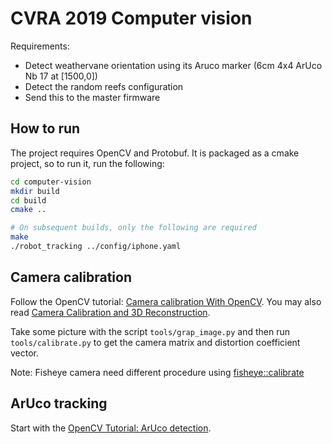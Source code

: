 # CVRA 2019 Computer vision


Requirements:

- Detect weathervane orientation using its Aruco marker (6cm 4x4 ArUco Nb 17 at [1500,0])
- Detect the random reefs configuration
- Send this to the master firmware

## How to run

The project requires OpenCV and Protobuf.
It is packaged as a cmake project, so to run it, run the following:

```sh
cd computer-vision
mkdir build
cd build
cmake ..

# On subsequent builds, only the following are required
make
./robot_tracking ../config/iphone.yaml
```

## Camera calibration

Follow the OpenCV tutorial: [Camera calibration With OpenCV](https://docs.opencv.org/2.4/doc/tutorials/calib3d/camera_calibration/camera_calibration.html).
You may also read [Camera Calibration and 3D Reconstruction](https://docs.opencv.org/2.4/modules/calib3d/doc/camera_calibration_and_3d_reconstruction.html).

Take some picture with the script `tools/grap_image.py` and then run `tools/calibrate.py` to get the camera matrix and distortion coefficient vector.

Note: Fisheye camera need different procedure using [fisheye::calibrate](https://docs.opencv.org/2.4/modules/calib3d/doc/camera_calibration_and_3d_reconstruction.html?highlight=calibratecamera#fisheye-calibrate)

## ArUco tracking

Start with the [OpenCV Tutorial: ArUco detection](https://docs.opencv.org/master/d5/dae/tutorial_aruco_detection.html).
